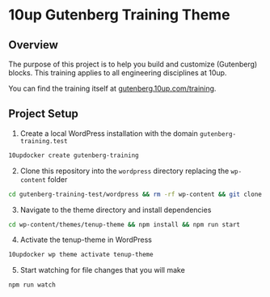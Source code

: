 # 10up Gutenberg Training Theme

## Overview

The purpose of this project is to help you build and customize (Gutenberg) blocks. This training applies to all engineering disciplines at 10up.

You can find the training itself at [gutenberg.10up.com/training](https://gutenberg.10up.com/training).

## Project Setup

1. Create a local WordPress installation with the domain `gutenberg-training.test`

```bash
10updocker create gutenberg-training
```

2. Clone this repository into the `wordpress` directory replacing the `wp-content` folder

```bash
cd gutenberg-training-test/wordpress && rm -rf wp-content && git clone git@gitlab.10up.com:exercises/gutenberg-lessons.git wp-content
```

3. Navigate to the theme directory and install dependencies

```bash
cd wp-content/themes/tenup-theme && npm install && npm run start
```

4. Activate the tenup-theme in WordPress

```bash
10updocker wp theme activate tenup-theme
```

5. Start watching for file changes that you will make

```bash
npm run watch
```
